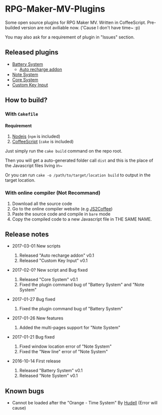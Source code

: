 # RPG-Maker-MV-Plugins
Some open source plugins for RPG Maker MV. Written in CoffeeScript.
Pre-builded version are not aviliable now. ('Cause I don't have time~ :p)

You may also ask for a requirement of plugin in "Issues" section.

## Released plugins
* [Battery System](/src/HRM_BatterySystem.coffee)
  * [Auto recharge addon](/src/HRM_BS_AutoRecharge.coffee)
* [Note System](/src/HRM_NoteSystem.coffee)
* [Core System](/src/HRM_Core.coffee)
* [Custom Key Input](/src/HRM_CustomKeyInput.coffee)

## How to build?
### With `Cakefile`
#### Requirement
  1. [Nodejs](https://nodejs.org/en/) (`npm` is included)
  2. [CoffeeScript](http://coffeescript.org/) (`cake` is included)

Just simply run the `cake build` command on the repo root.

Then you will get a auto-generated folder call `dist` and this is the place of the Javascript files living in~

Or you can run `cake -o /path/to/target/location build` to output in the target location.

### With online compiler (Not Recommand)
  1. Download all the source code
  2. Go to the online compiler website (e.g [JS2Coffee](http://js2.coffee))
  3. Paste the source code and compile in `bare` mode
  4. Copy the compiled code to a new Javascript file in THE SAME NAME.

## Release notes
* 2017-03-01 New scripts
  1. Released "Auto recharge addon" v0.1
  2. Released "Custom Key Input" v0.1

* 2017-02-0? New script and Bug fixed
  1. Released "Core System" v0.1
  2. Fixed the plugin command bug of "Battery System" and "Note System"

* 2017-01-27 Bug fixed
  1. Fixed the plugin command bug of "Battery System"

* 2017-01-26 New features
  1. Added the multi-pages support for "Note System"

* 2017-01-21 Bug fixed
  1. Fixed window location error of "Note System"
  2. Fixed the "New line" error of "Note System"

* 2016-10-14 First release
  1. Released "Battery System" v0.1
  2. Released "Note System" v0.1

## Known bugs
* Cannot be loaded after the "Orange - Time System" By [Hudell](http://www.hudell.com) (Error will cause)
